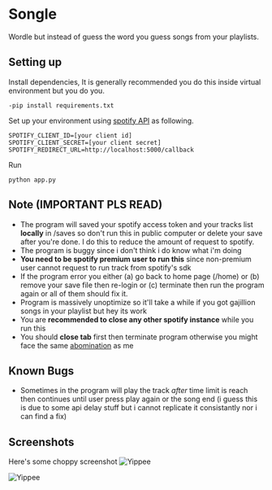 
# Songle

Wordle but instead of guess the word you guess songs from your playlists.


## Setting up

Install dependencies, It is generally recommended you do this inside virtual environment but you do you.
```
-pip install requirements.txt 
```
Set up your environment using [spotify API]('https://developer.spotify.com/dashboard') as following.
```
SPOTIFY_CLIENT_ID=[your client id]
SPOTIFY_CLIENT_SECRET=[your client secret]
SPOTIFY_REDIRECT_URL=http://localhost:5000/callback
```
Run
```
python app.py
```
## Note (IMPORTANT PLS READ)

- The program will saved your spotify access token and your tracks list **locally** in /saves so don't run this in public computer or delete your save after you're done. I do this to reduce the amount of request to spotify.
- The program is buggy since i don't think i do know what i'm doing
- **You need to be spotify premium user to run this** since non-premium user cannot request to run track from spotify's sdk
- If the program error you either (a) go back to home page (/home) or (b) remove your save file then re-login or (c) terminate then run the program again or all of them should fix it.
- Program is massively unoptimize so it'll take a while if you got gajillion songs in your playlist but hey its work
- You are **recommended to close any other spotify instance** while you run this
- You should **close tab** first then terminate program otherwise you might face the same [abomination]('https://media.discordapp.net/attachments/540130478653702154/1343193200067739750/image.png?ex=67bc61a6&is=67bb1026&hm=353cba0d51c89b0eee85a29c4c466c2e60a05563bf5c848ecea3792901094e81&=&format=webp&quality=lossless&width=252&height=714) as me



## Known Bugs
 - Sometimes in the program will play the track *after* time limit is reach then continues until user press play again or the song end (i guess this is due to some api delay stuff but i cannot replicate it consistantly nor i can find a fix)
## Screenshots
Here's some choppy screenshot
![Yippee](https://media.discordapp.net/attachments/871295377834389524/1343234507175628842/image.png?ex=67bc881e&is=67bb369e&hm=6609cf139a90af7f85f4e7565b798fd8783e1ef49923d3d92719b1f7b102a8c8&=&format=webp&quality=lossless&width=762&height=905)

![Yippee](https://media.discordapp.net/attachments/871295377834389524/1343234593222037576/image.png?ex=67bc8833&is=67bb36b3&hm=53145668c83d51872a8903d27f1d4c44cd1581a9ed7c287ea3ba562d7a4ef1b6&=&format=webp&quality=lossless&width=707&height=905)


